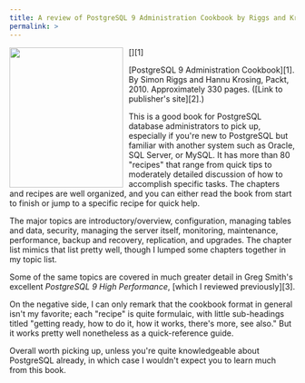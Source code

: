 ```yaml
---
title: A review of PostgreSQL 9 Administration Cookbook by Riggs and Krosing
permalink: >
---
```

[<img style="float:left; padding-right:10px" src="http://www.xaprb.com/blog/wp-content/uploads/2011/06/postgreql-administration-cookbook.jpg" alt="" title="postgreql-administration-cookbook" width="200" height="247" class="alignleft size-full wp-image-2351" />][1]

[PostgreSQL 9 Administration Cookbook][1]. By Simon Riggs and Hannu Krosing, Packt, 2010. Approximately 330 pages. ([Link to publisher's site][2].)

This is a good book for PostgreSQL database administrators to pick up, especially if you're new to PostgreSQL but familiar with another system such as Oracle, SQL Server, or MySQL. It has more than 80 "recipes" that range from quick tips to moderately detailed discussion of how to accomplish specific tasks. The chapters and recipes are well organized, and you can either read the book from start to finish or jump to a specific recipe for quick help.

The major topics are introductory/overview, configuration, managing tables and data, security, managing the server itself, monitoring, maintenance, performance, backup and recovery, replication, and upgrades. The chapter list mimics that list pretty well, though I lumped some chapters together in my topic list.

Some of the same topics are covered in much greater detail in Greg Smith's excellent *PostgreSQL 9 High Performance*, [which I reviewed previously][3].

On the negative side, I can only remark that the cookbook format in general isn't my favorite; each "recipe" is quite formulaic, with little sub-headings titled "getting ready, how to do it, how it works, there's more, see also." But it works pretty well nonetheless as a quick-reference guide.

Overall worth picking up, unless you're quite knowledgeable about PostgreSQL already, in which case I wouldn't expect you to learn much from this book.

